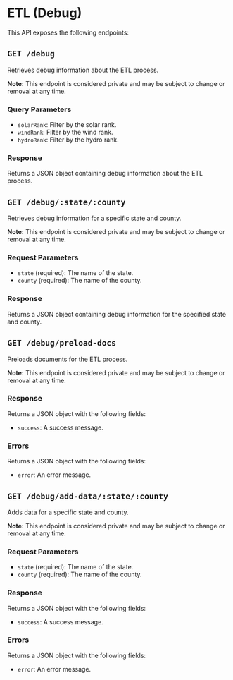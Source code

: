 # ETL (Debug)

This API exposes the following endpoints:

## `GET /debug`
Retrieves debug information about the ETL process.

**Note:** This endpoint is considered private and may be subject to change or removal at any time.

### Query Parameters
- `solarRank`: Filter by the solar rank.
- `windRank`: Filter by the wind rank.
- `hydroRank`: Filter by the hydro rank.

### Response
Returns a JSON object containing debug information about the ETL process.

## `GET /debug/:state/:county`
Retrieves debug information for a specific state and county.

**Note:** This endpoint is considered private and may be subject to change or removal at any time.

### Request Parameters
- `state` (required): The name of the state.
- `county` (required): The name of the county.

### Response
Returns a JSON object containing debug information for the specified state and county.

## `GET /debug/preload-docs`
Preloads documents for the ETL process.

**Note:** This endpoint is considered private and may be subject to change or removal at any time.

### Response
Returns a JSON object with the following fields:
- `success`: A success message.

### Errors
Returns a JSON object with the following fields:
- `error`: An error message.

## `GET /debug/add-data/:state/:county`
Adds data for a specific state and county.

**Note:** This endpoint is considered private and may be subject to change or removal at any time.

### Request Parameters
- `state` (required): The name of the state.
- `county` (required): The name of the county.

### Response
Returns a JSON object with the following fields:
- `success`: A success message.

### Errors
Returns a JSON object with the following fields:
- `error`: An error message.
